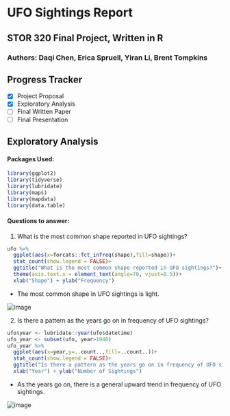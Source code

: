 # UFO Sightings Report
## STOR 320 Final Project, Written in R
### Authors: Daqi Chen, Erica Spruell, Yiran Li, Brent Tompkins

## Progress Tracker
- [x] Project Proposal
- [x] Exploratory Analysis
- [ ] Final Written Paper
- [ ] Final Presentation

## Exploratory Analysis
#### Packages Used:
```r
library(ggplot2)
library(tidyverse)
library(lubridate)
library(maps)
library(mapdata)
library(data.table)
```

#### Questions to answer:
1. What is the most common shape reported in UFO sightings?
```r
ufo %>%
  ggplot(aes(x=forcats::fct_infreq(shape),fill=shape))+
  stat_count(show.legend = FALSE)+
  ggtitle("What is the most common shape reported in UFO sightings?")+
  theme(axis.text.x = element_text(angle=70, vjust=0.5))+
  xlab("Shape") + ylab("Frequency")
```
* The most common shape in UFO sightings is light.

![image](https://user-images.githubusercontent.com/55526292/95629032-2b4a9600-0a4d-11eb-8c16-700a79681f1b.png)


2. Is there a pattern as the years go on in frequency of UFO sightings?
```r
ufo$year <- lubridate::year(ufo$datetime)
ufo_year <- subset(ufo, year>1940)
ufo_year %>%
  ggplot(aes(x=year,y=..count..,fill=..count..))+
  stat_count(show.legend = FALSE)+
  ggtitle("Is there a pattern as the years go on in frequency of UFO sightings?")+
  xlab("Year") + ylab("Number of Sightings")
```
* As the years go on, there is a general upward trend in frequency of UFO sightings.

![image](https://user-images.githubusercontent.com/55526292/95629157-64830600-0a4d-11eb-8aba-bc9550cfc116.png)




